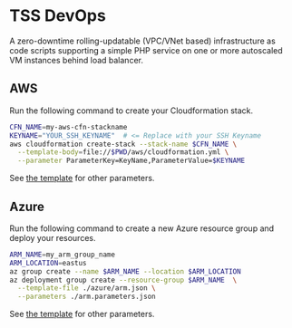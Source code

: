 # TSS DevOps

A zero-downtime rolling-updatable (VPC/VNet based) infrastructure as code scripts supporting a simple PHP service on one or more autoscaled VM instances behind load balancer.

## AWS

Run the following command to create your Cloudformation stack.

```bash
CFN_NAME=my-aws-cfn-stackname
KEYNAME="YOUR_SSH_KEYNAME"  # <= Replace with your SSH Keyname
aws cloudformation create-stack --stack-name $CFN_NAME \
  --template-body=file://$PWD/aws/cloudformation.yml \
  --parameter ParameterKey=KeyName,ParameterValue=$KEYNAME
```
See [the template](./aws/cloudformation.yml) for other parameters.

## Azure

Run the following command to create a new Azure resource group and deploy your resources.

```bash
ARM_NAME=my_arm_group_name
ARM_LOCATION=eastus
az group create --name $ARM_NAME --location $ARM_LOCATION 
az deployment group create --resource-group $ARM_NAME  \
  --template-file ./azure/arm.json \
  --parameters ./arm.parameters.json
```
See [the template](./azure/arm.json) for other parameters.
